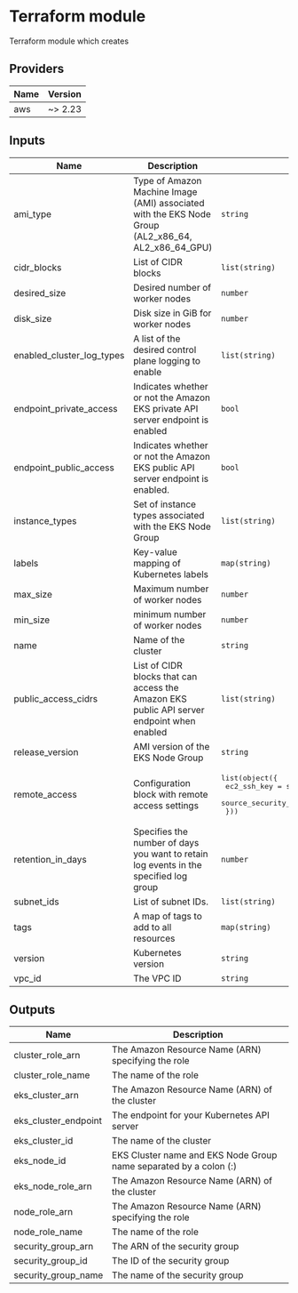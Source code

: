 # Terraform module
Terraform module which creates

<!-- BEGINNING OF PRE-COMMIT-TERRAFORM DOCS HOOK -->
## Providers

| Name | Version |
|------|---------|
| aws | ~> 2.23 |

## Inputs

| Name | Description | Type | Default | Required |
|------|-------------|------|---------|:-----:|
| ami\_type | Type of Amazon Machine Image (AMI) associated with the EKS Node Group (AL2\_x86\_64, AL2\_x86\_64\_GPU) | `string` | `"AL2_x86_64"` | no |
| cidr\_blocks | List of CIDR blocks | `list(string)` | `[]` | no |
| desired\_size | Desired number of worker nodes | `number` | `1` | no |
| disk\_size | Disk size in GiB for worker nodes | `number` | `20` | no |
| enabled\_cluster\_log\_types | A list of the desired control plane logging to enable | `list(string)` | <pre>[<br>  "api"<br>]</pre> | no |
| endpoint\_private\_access | Indicates whether or not the Amazon EKS private API server endpoint is enabled | `bool` | `false` | no |
| endpoint\_public\_access | Indicates whether or not the Amazon EKS public API server endpoint is enabled. | `bool` | `true` | no |
| instance\_types | Set of instance types associated with the EKS Node Group | `list(string)` | <pre>[<br>  "t3.medium"<br>]</pre> | no |
| labels | Key-value mapping of Kubernetes labels | `map(string)` | `{}` | no |
| max\_size | Maximum number of worker nodes | `number` | `1` | no |
| min\_size | minimum number of worker nodes | `number` | `1` | no |
| name | Name of the cluster | `string` | `"my-cluster"` | no |
| public\_access\_cidrs | List of CIDR blocks that can access the Amazon EKS public API server endpoint when enabled | `list(string)` | `[]` | no |
| release\_version | AMI version of the EKS Node Group | `string` | `""` | no |
| remote\_access | Configuration block with remote access settings | <pre>list(object({<br>    ec2_ssh_key               = string<br>    source_security_group_ids = list(string)<br>  }))</pre> | `[]` | no |
| retention\_in\_days | Specifies the number of days you want to retain log events in the specified log group | `number` | `30` | no |
| subnet\_ids | List of subnet IDs. | `list(string)` | `[]` | no |
| tags | A map of tags to add to all resources | `map(string)` | `{}` | no |
| version | Kubernetes version | `string` | `""` | no |
| vpc\_id | The VPC ID | `string` | `""` | no |

## Outputs

| Name | Description |
|------|-------------|
| cluster\_role\_arn | The Amazon Resource Name (ARN) specifying the role |
| cluster\_role\_name | The name of the role |
| eks\_cluster\_arn | The Amazon Resource Name (ARN) of the cluster |
| eks\_cluster\_endpoint | The endpoint for your Kubernetes API server |
| eks\_cluster\_id | The name of the cluster |
| eks\_node\_id | EKS Cluster name and EKS Node Group name separated by a colon (:) |
| eks\_node\_role\_arn | The Amazon Resource Name (ARN) of the cluster |
| node\_role\_arn | The Amazon Resource Name (ARN) specifying the role |
| node\_role\_name | The name of the role |
| security\_group\_arn | The ARN of the security group |
| security\_group\_id | The ID of the security group |
| security\_group\_name | The name of the security group |

<!-- END OF PRE-COMMIT-TERRAFORM DOCS HOOK -->
